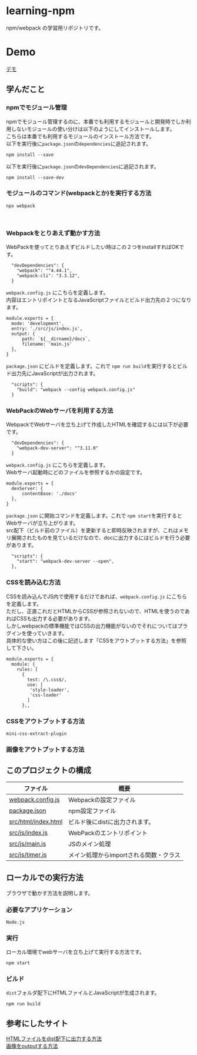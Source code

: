 # learning-npm
npm/webpack の学習用リポジトリです。  

# Demo
[デモ](https://fukugit.github.io/learning-npm)  

## 学んだこと

### npmでモジュール管理
npmでモジュール管理するのに、本番でも利用するモジュールと開発時でしか利用しないモジュールの使い分けは以下のようにしてインストールします。  
こちらは本番でも利用するモジュールのインストール方法です。  
以下を実行後に```package.json```の```dependencies```に追記されます。
```
npm install --save
```
以下を実行後に```package.json```の```devDependencies```に追記されます。
```
npm install --save-dev
```

### モジュールのコマンド(webpackとか)を実行する方法
```
npx webpack
```

<br>

### Webpackをとりあえず動かす方法
WebPackを使ってとりあえずビルドしたい時はこの２つをinstallすればOKです。  
```
  "devDependencies": {
    "webpack": "^4.44.1",
    "webpack-cli": "3.3.12",
  }
```

```webpack.config.js``` にこちらを定義します。  
内容はエントリポイントとなるJavaScriptファイルとビルド出力先の２つになります。  
```
module.exports = {
  mode: 'development',
  entry: './src/js/index.js',
  output: {
      path: `${__dirname}/docs`,
      filename: 'main.js'
  },
}
```

```package.json``` にビルドを定義します。これで ```npm run build```を実行するとビルド出力先にJavaScriptが出力されます。  
```
  "scripts": {
    "build": "webpack --config webpack.config.js"
  }
```

### WebPackのWebサーバを利用する方法
WebpackでWebサーバを立ち上げて作成したHTMLを確認するには以下が必要です。
```
  "devDependencies": {
    "webpack-dev-server": "^3.11.0"
  }
```

```webpack.config.js``` にこちらを定義します。  
Webサーバ起動時にどのファイルを参照するかの設定です。  
```
module.exports = {
  devServer: {
      contentBase: './docs'
  },
}
```

```package.json``` に開始コマンドを定義します。これで ```npm start```を実行するとWebサーバが立ち上がります。  
src配下（ビルド前のファイル）を更新すると即時反映されますが、これはメモリ展開されたものを見ているだけなので、docに出力するにはビルドを行う必要があります。  
```
  "scripts": {
    "start": "webpack-dev-server --open",
  },
```

### CSSを読み込む方法
CSSを読み込んでJS内で使用するだけであれば、```webpack.config.js``` にこちらを定義します。  
ただし、正直これだとHTMLからCSSが参照されないので、HTMLを使うのであればCSSも出力する必要があります。  
しかしwebpackの標準機能ではCSSの出力機能がないのでそれについてはプラグインを使っていきます。  
具体的な使い方はこの後に記述します「CSSをアウトプットする方法」を参照して下さい。
```
module.exports = {
  module: {
    rules: [
      {
        test: /\.css$/,
        use: [
         'style-loader',
         'css-loader'
        ]
      },,
```

### CSSをアウトプットする方法
```mini-css-extract-plugin``` 
### 画像をアウトプットする方法




## このプロジェクトの構成  

| ファイル                                         | 概要                     |
| -------------------------------------------- | ---------------------- |
| [webpack.config.js](./webpack.config.js)     | Webpackの設定ファイル         |
| [package.json](./package.json)               | npm設定ファイル              |
| [src/html/index.html](./src/html/index.html) | ビルド後にdistに出力されます。      |
| [src/js/index.js](./src/js/index.js)         | WebPackのエントリポイント       |
| [src/js/main.js](./src/js/main.js)           | JSのメイン処理               |
| [src/js/timer.js](./src/js/timer.js)         | メイン処理からimportされる関数・クラス |


## ローカルでの実行方法
ブラウザで動かす方法を説明します。

### 必要なアプリケーション
```Node.js```

### 実行
ローカル環境でwebサーバを立ち上げて実行する方法です。  
```
npm start
```

### ビルド
```dist```フォルダ配下にHTMLファイルとJavaScriptが生成されます。
```
npm run build
```

## 参考にしたサイト
[HTMLファイルをdist配下に出力する方法](https://ema-hiro.hatenablog.com/entry/2017/10/12/015748)  
[画像をoutputする方法](https://note.com/koki_nagai/n/n5a637b6b727d)  
